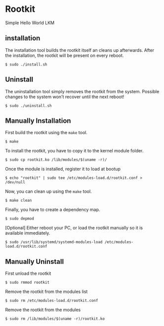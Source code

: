 # Rootkit
Simple Hello World LKM

## installation
The installation tool builds the rootkit itself an cleans up afterwards. After the installation, the rootkit will be present on every reboot.
```
$ sudo ./install.sh
```

## Uninstall
The uninstallation tool simply removes the rootkit from the system. Possible changes to the system won't recover until the next reboot!

```
$ sudo ./uninstall.sh
```


## Manually Installation
First build the rootkit using the `make` tool.

```
$ make
```

To install the rootkit, you have to copy it to the kernel module folder.

```
$ sudo cp rootkit.ko /lib/modules/$(uname -r)/
```

Once the module is installed, register it to load at bootup

```
$ echo "rootkit" | sudo tee /etc/modules-load.d/rootkit.conf > /dev/null
```

Now, you can clean up using the `make` tool.

```
$ make clean
```

Finally, you have to create a dependency map.

```
$ sudo depmod
```

[Optional] Either reboot your PC, or load the rootkit manually so it is available immediately.

```
$ sudo /usr/lib/systemd/systemd-modules-load /etc/modules-load.d/rootkit.conf
```

## Manually Uninstall

First unload the rootkit

```
$ sudo rmmod rootkit
```

Remove the rootkit from the modules list

```
$ sudo rm /etc/modules-load.d/rootkit.conf
```

Remove the rootkit from the modules

```
$ sudo rm /lib/modules/$(uname -r)/rootkit.ko
```